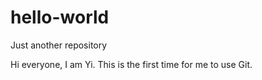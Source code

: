 # hello-world
Just another repository

Hi everyone, I am Yi. This is the first time for me to use Git.

